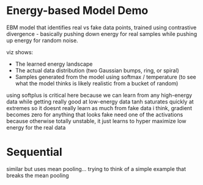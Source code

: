 # Energy-based Model Demo

EBM model that identifies real vs fake data points, trained using contrastive divergence - basically pushing down energy for real samples while pushing up energy for random noise.

viz shows:

- The learned energy landscape
- The actual data distribution (two Gaussian bumps, ring, or spiral)
- Samples generated from the model using softmax / temperature (to see what the model thinks is likely realistic from a bucket of random)

using softplus is critical here because we can learn from any high-energy data while getting really good at low-energy data
tanh saturates quickly at extremes so it doesnt really learn as much from fake data i think, gradient becomes zero for anything that looks fake
need one of the activations because otherwise totally unstable, it just learns to hyper maximize low energy for the real data

# Sequential
similar but uses mean pooling... trying to think of a simple example that breaks the mean pooling 
